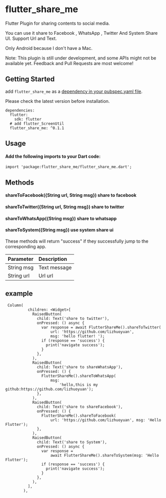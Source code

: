 # flutter_share_me
Flutter Plugin for sharing contents to social media.

You can use it share to Facebook , WhatsApp , Twitter And System Share UI. 
Support Url and Text.

Only Android because I don't have a Mac. 

Note: This plugin is still under development, and some APIs might not be available yet. Feedback and Pull Requests are most welcome!

## Getting Started

add `flutter_share_me` as a [dependency in your pubspec.yaml file](https://flutter.io/platform-plugins/).

Please check the latest version before installation.
```
dependencies:
  flutter:
    sdk: flutter
  # add flutter_ScreenUtil
  flutter_share_me: ^0.1.1
``` 

## Usage

#### Add the following imports to your Dart code:

```
import 'package:flutter_share_me/flutter_share_me.dart';
```

## Methods

#### shareToFacebook({String url, String msg})  share to facebook
#### shareToTwitter({String url, String msg})   share to twitter
#### shareToWhatsApp({String msg}) share to whatsapp
#### shareToSystem({String msg})   use system share ui

These methods will return "success" if they successfully jump to the corresponding app.

| Parameter  | Description  |
| :------------ | :------------ |
| String msg  | Text message  |
| String url  | Url url  |


## example
```
 Column(
          children: <Widget>[
            RaisedButton(
              child: Text('share to twitter'),
              onPressed: () async {
                var response = await FlutterShareMe().shareToTwitter(
                    url: 'https://github.com/lizhuoyuan',
                    msg: 'hello flutter! ');
                if (response == 'success') {
                  print('navigate success');
                }
              },
            ),
            RaisedButton(
              child: Text('share to shareWhatsApp'),
              onPressed: () {
                FlutterShareMe().shareToWhatsApp(
                    msg:
                        'hello,this is my github:https://github.com/lizhuoyuan');
              },
            ),
            RaisedButton(
              child: Text('share to shareFacebook'),
              onPressed: () {
                FlutterShareMe().shareToFacebook(
                    url: 'https://github.com/lizhuoyuan', msg: 'Hello Flutter');
              },
            ),
            RaisedButton(
              child: Text('share to System'),
              onPressed: () async {
                var response =
                    await FlutterShareMe().shareToSystem(msg: 'Hello Flutter');
                if (response == 'success') {
                  print('navigate success');
                }
              },
            ),
          ],
        ),
```


